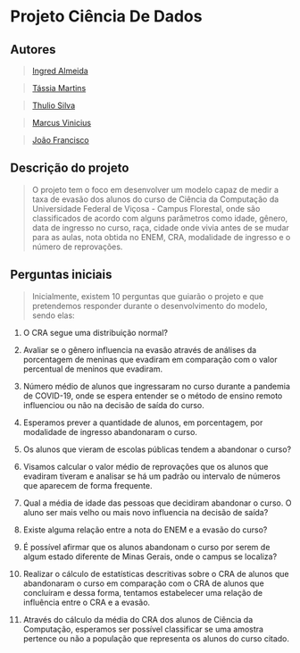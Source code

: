 # Projeto Ciência De Dados

## Autores

> [Ingred Almeida](https://github.com/ingredalmeida)

> [Tássia Martins](https://github.com/tatamartinsg)

> [Thulio Silva](https://github.com/ThulioSilva13)

> [Marcus Vinicius](https://github.com/marcusguerra)

> [João Francisco](https://github.com/jiotich)

## Descrição do projeto

> O projeto tem o foco em desenvolver um modelo capaz de medir a taxa de evasão dos alunos do curso de Ciência da Computação da Universidade Federal de Viçosa - Campus Florestal,  onde são classificados de acordo com alguns parâmetros como idade, gênero, data de ingresso no curso, raça, cidade onde vivia antes de se mudar para as aulas, nota obtida no ENEM, CRA, modalidade de ingresso e o número de reprovações.

## Perguntas iniciais

> Inicialmente, existem 10 perguntas que guiarão o projeto e que pretendemos responder durante o desenvolvimento do modelo, sendo elas:

 1.  O CRA segue uma distribuição normal?

 2. Avaliar se o gênero influencia na evasão através de análises da porcentagem de meninas que evadiram em comparação com o valor percentual de meninos que evadiram.

 3. Número médio de alunos que ingressaram no curso durante a pandemia de COVID-19, onde se espera entender se o método de ensino remoto influenciou ou não na decisão de saída do curso.

 4. Esperamos prever a quantidade de alunos, em porcentagem, por modalidade de ingresso abandonaram o curso.

 5. Os alunos que vieram de escolas públicas tendem a abandonar o curso?

 6. Visamos calcular o valor médio de reprovações que os alunos que evadiram tiveram e analisar se há um padrão ou intervalo de números que aparecem de forma frequente.

 7. Qual a média de idade das pessoas que decidiram abandonar o curso. O aluno ser mais velho ou mais novo influencia na decisão de saída?

 8. Existe alguma relação entre a nota do ENEM e a evasão do curso?

 9. É possível afirmar que os alunos abandonam o curso por serem de algum estado diferente de Minas Gerais, onde o campus se localiza?

 10. Realizar o cálculo de estatísticas descritivas sobre o CRA de alunos que abandonaram o curso em comparação com o CRA de alunos que concluíram e dessa forma, tentamos estabelecer uma relação de influência entre o CRA e a evasão.

11. Através do cálculo da média do CRA dos alunos de Ciência da Computação, esperamos ser possível classificar se uma amostra pertence ou não a população que representa os alunos do curso citado.


